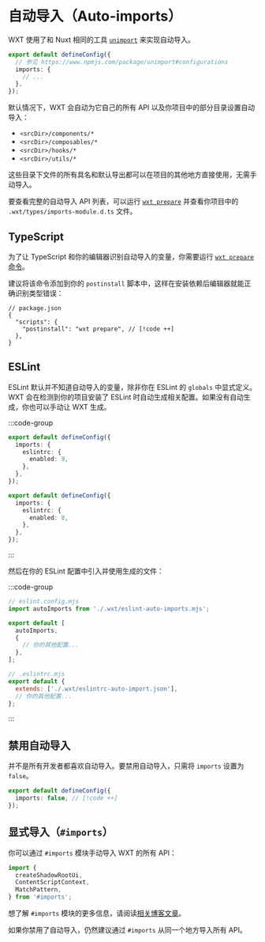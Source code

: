 # 自动导入（Auto-imports）

WXT 使用了和 Nuxt 相同的工具 [`unimport`](https://www.npmjs.com/package/unimport) 来实现自动导入。

```ts
export default defineConfig({
  // 参见 https://www.npmjs.com/package/unimport#configurations
  imports: {
    // ...
  },
});
```

默认情况下，WXT 会自动为它自己的所有 API 以及你项目中的部分目录设置自动导入：

- `<srcDir>/components/*`
- `<srcDir>/composables/*`
- `<srcDir>/hooks/*`
- `<srcDir>/utils/*`

这些目录下文件的所有具名和默认导出都可以在项目的其他地方直接使用，无需手动导入。

要查看完整的自动导入 API 列表，可以运行 [`wxt prepare`](/api/cli/wxt-prepare) 并查看你项目中的 `.wxt/types/imports-module.d.ts` 文件。

## TypeScript

为了让 TypeScript 和你的编辑器识别自动导入的变量，你需要运行 [`wxt prepare` 命令](/api/cli/wxt-prepare)。

建议将该命令添加到你的 `postinstall` 脚本中，这样在安装依赖后编辑器就能正确识别类型错误：

```jsonc
// package.json
{
  "scripts": {
    "postinstall": "wxt prepare", // [!code ++]
  },
}
```

## ESLint

ESLint 默认并不知道自动导入的变量，除非你在 ESLint 的 `globals` 中显式定义。WXT 会在检测到你的项目安装了 ESLint 时自动生成相关配置。如果没有自动生成，你也可以手动让 WXT 生成。

:::code-group

```ts [ESLint 9]
export default defineConfig({
  imports: {
    eslintrc: {
      enabled: 9,
    },
  },
});
```

```ts [ESLint 8]
export default defineConfig({
  imports: {
    eslintrc: {
      enabled: 8,
    },
  },
});
```

:::

然后在你的 ESLint 配置中引入并使用生成的文件：

:::code-group

```js [ESLint 9]
// eslint.config.mjs
import autoImports from './.wxt/eslint-auto-imports.mjs';

export default [
  autoImports,
  {
    // 你的其他配置...
  },
];
```

```js [ESLint 8]
// .eslintrc.mjs
export default {
  extends: ['./.wxt/eslintrc-auto-import.json'],
  // 你的其他配置...
};
```

:::

## 禁用自动导入

并不是所有开发者都喜欢自动导入。要禁用自动导入，只需将 `imports` 设置为 `false`。

```ts
export default defineConfig({
  imports: false, // [!code ++]
});
```

## 显式导入（`#imports`）

你可以通过 `#imports` 模块手动导入 WXT 的所有 API：

```ts
import {
  createShadowRootUi,
  ContentScriptContext,
  MatchPattern,
} from '#imports';
```

想了解 `#imports` 模块的更多信息，请阅读[相关博客文章](/blog/2024-12-06-using-imports-module)。

如果你禁用了自动导入，仍然建议通过 `#imports` 从同一个地方导入所有 API。
